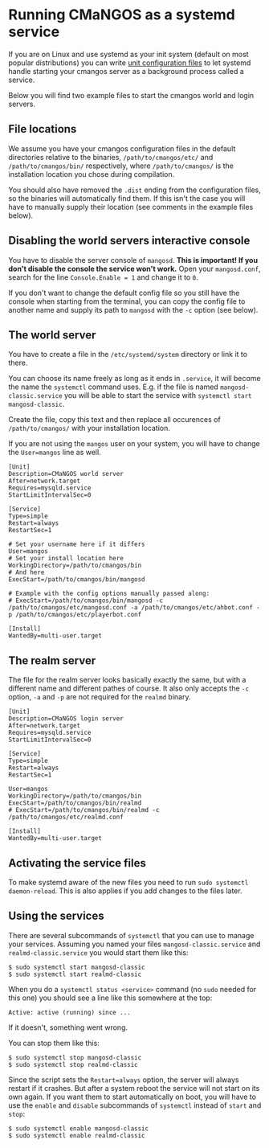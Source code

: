 # Running CMaNGOS as a systemd service

If you are on Linux and use systemd as your init system (default on most popular distributions) you can write [unit configuration files](https://www.freedesktop.org/software/systemd/man/systemd.service.html) to let systemd handle starting your cmangos server as a background process called a service.

Below you will find two example files to start the cmangos world and login servers.

## File locations

We assume you have your cmangos configuration files in the default directories relative to the binaries, `/path/to/cmangos/etc/` and `/path/to/cmangos/bin/` respectively, where `/path/to/cmangos/` is the installation location you chose during compilation.

You should also have removed the `.dist` ending from the configuration files, so the binaries will automatically find them. If this isn't the case you will have to manually supply their location (see comments in the example files below).

## Disabling the world servers interactive console

You have to disable the server console of `mangosd`. **This is important! If you don't disable the console the service won't work.** Open your `mangosd.conf`, search for the line `Console.Enable = 1` and change it to `0`.

If you don't want to change the default config file so you still have the console when starting from the terminal, you can copy the config file to another name and supply its path to `mangosd` with the `-c` option (see below).

## The world server

You have to create a file in the `/etc/systemd/system` directory or link it to there.

You can choose its name freely as long as it ends in `.service`, it will become the name the `systemctl` command uses. E.g. if the file is named `mangosd-classic.service` you will be able to start the service with `systemctl start mangosd-classic`.

Create the file, copy this text and then replace all occurences of `/path/to/cmangos/` with your installation location.

If you are not using the `mangos` user on your system, you will have to change the `User=mangos` line as well.

```
[Unit]
Description=CMaNGOS world server
After=network.target
Requires=mysqld.service
StartLimitIntervalSec=0

[Service]
Type=simple
Restart=always
RestartSec=1

# Set your username here if it differs
User=mangos
# Set your install location here
WorkingDirectory=/path/to/cmangos/bin
# And here
ExecStart=/path/to/cmangos/bin/mangosd

# Example with the config options manually passed along:
# ExecStart=/path/to/cmangos/bin/mangosd -c /path/to/cmangos/etc/mangosd.conf -a /path/to/cmangos/etc/ahbot.conf -p /path/to/cmangos/etc/playerbot.conf

[Install]
WantedBy=multi-user.target
```

## The realm server

The file for the realm server looks basically exactly the same, but with a different name and different pathes of course. It also only accepts the `-c` option, `-a` and `-p` are not required for the `realmd` binary.

```
[Unit]
Description=CMaNGOS login server
After=network.target
Requires=mysqld.service
StartLimitIntervalSec=0

[Service]
Type=simple
Restart=always
RestartSec=1

User=mangos
WorkingDirectory=/path/to/cmangos/bin
ExecStart=/path/to/cmangos/bin/realmd
# ExecStart=/path/to/cmangos/bin/realmd -c /path/to/cmangos/etc/realmd.conf

[Install]
WantedBy=multi-user.target
```

## Activating the service files

To make systemd aware of the new files you need to run `sudo systemctl daemon-reload`. This is also applies if you add changes to the files later.

## Using the services

There are several subcommands of `systemctl` that you can use to manage your services. Assuming you named your files `mangosd-classic.service` and `realmd-classic.service` you would start them like this:

```
$ sudo systemctl start mangosd-classic
$ sudo systemctl start realmd-classic
```

When you do a `systemctl status <service>` command (no `sudo` needed for this one) you should see a line like this somewhere at the top:

```
Active: active (running) since ...
```

If it doesn't, something went wrong.

You can stop them like this:

```
$ sudo systemctl stop mangosd-classic
$ sudo systemctl stop realmd-classic
```

Since the script sets the `Restart=always` option, the server will always restart if it crashes. But after a system reboot the service will not start on its own again. If you want them to start automatically on boot, you will have to use the `enable` and `disable` subcommands of `systemctl` instead of `start` and `stop`:

```
$ sudo systemctl enable mangosd-classic
$ sudo systemctl enable realmd-classic
```